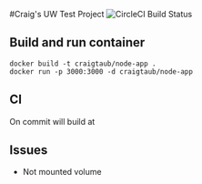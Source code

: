 #Craig's UW Test Project ![CircleCI Build Status](https://circleci.com/gh/craigtaub/craig-uw-test-project.png?circle-token=:circle-token&style=shield)
## Build and run container

    docker build -t craigtaub/node-app .
    docker run -p 3000:3000 -d craigtaub/node-app

## CI
On commit will build at
## Issues
- Not mounted volume
